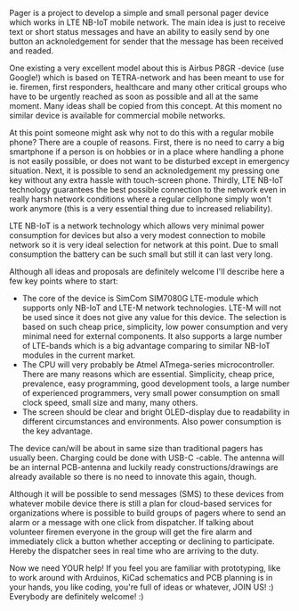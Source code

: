 Pager is a project to develop a simple and small personal pager device which works in LTE NB-IoT mobile network. The main idea is just to receive text or short status messages and have an ability to easily send by one button an acknoledgement for sender that the message has been received and readed.

One existing a very excellent model about this is Airbus P8GR -device (use Google!) which is based on TETRA-network and has been meant to use for ie. firemen, first responders, healthcare and many other critical groups who have to be urgently reached as soon as possible and all at the same moment. Many ideas shall be copied from this concept. At this moment no similar device is available for commercial mobile networks.

At this point someone might ask why not to do this with a regular mobile phone? There are a couple of reasons. First, there is no need to carry a big smartphone if a person is on hobbies or in a place where handling a phone is not easily possible, or does not want to be disturbed except in emergency situation. Next, it is possible to send an acknoledgement my pressing one key without any extra hassle with touch-screen phone. Thirdly, LTE NB-IoT technology guarantees the best possible connection to the network even in really harsh network conditions where a regular cellphone simply won't work anymore (this is a very essential thing due to increased reliability).

LTE NB-IoT is a network technology which allows very minimal power consumption for devices but also a very modest connection to mobile network so it is very ideal selection for network at this point. Due to small consumption the battery can be such small but still it can last very long.

Although all ideas and proposals are definitely welcome I'll describe here a few key points where to start:

* The core of the device is SimCom SIM7080G LTE-module which supports only NB-IoT and LTE-M network technologies. LTE-M will not be used since it does not give any value for this device. The selection is based on such cheap price, simplicity, low power consumption and very minimal need for external components. It also supports a large number of LTE-bands which is a big advantage comparing to similar NB-IoT modules in the current market.
* The CPU will very probably be Atmel ATmega-series microcontroller. There are many reasons which are essential. Simplicity, cheap price, prevalence, easy programming, good development tools, a large number of experienced programmers, very small power consumption on small clock speed, small size and many, many others.
* The screen should be clear and bright OLED-display due to readability in different circumstances and environments. Also power consumption is the key advantage.

The device can/will be about in same size than traditional pagers has usually been. Charging could be done with USB-C -cable. The antenna will be an internal PCB-antenna and luckily ready constructions/drawings are already available so there is no need to innovate this again, though.

Although it will be possible to send messages (SMS) to these devices from whatever mobile device there is still a plan for cloud-based services for organizations where is possible to build groups of pagers where to send an alarm or a message with one click from dispatcher. If talking about volunteer firemen everyone in the group will get the fire alarm and immediately click a button whether accepting or declining to participate. Hereby the dispatcher sees in real time who are arriving to the duty.

Now we need YOUR help! If you feel you are familiar with prototyping, like to work around with Arduinos, KiCad schematics and PCB planning is in your hands, you like coding, you're full of ideas or whatever, JOIN US! :) Everybody are definitely welcome! :)
